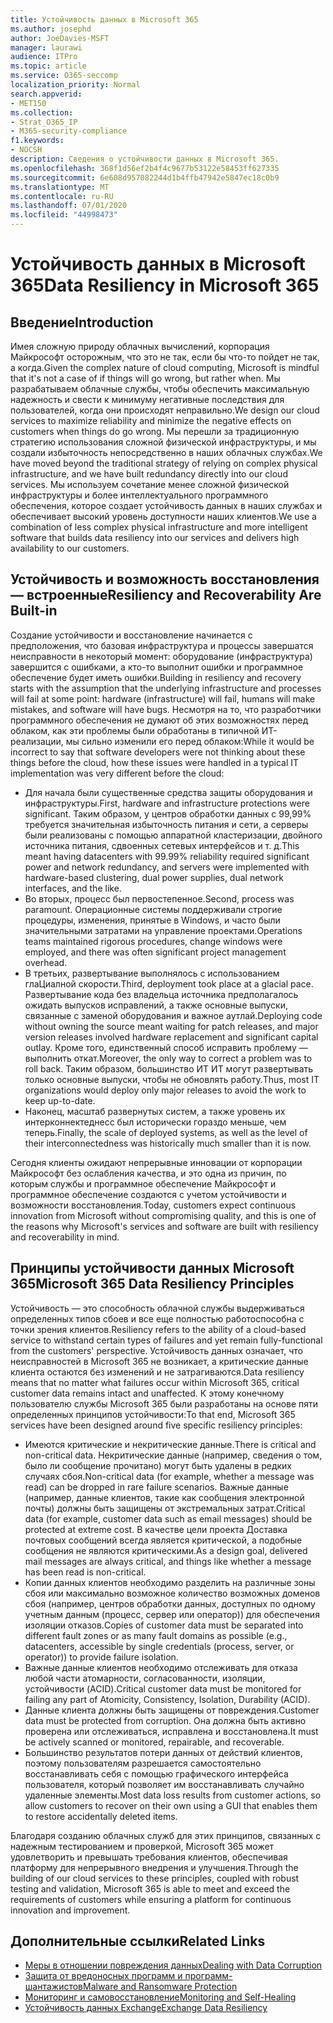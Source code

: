 ```yaml
---
title: Устойчивость данных в Microsoft 365
ms.author: josephd
author: JoeDavies-MSFT
manager: laurawi
audience: ITPro
ms.topic: article
ms.service: O365-seccomp
localization_priority: Normal
search.appverid:
- MET150
ms.collection:
- Strat_O365_IP
- M365-security-compliance
f1.keywords:
- NOCSH
description: Сведения о устойчивости данных в Microsoft 365.
ms.openlocfilehash: 368f1d56ef2b4f4c9677b53122e58453ff627335
ms.sourcegitcommit: 6e608d957082244d1b4ffb47942e5847ec18c0b9
ms.translationtype: MT
ms.contentlocale: ru-RU
ms.lasthandoff: 07/01/2020
ms.locfileid: "44998473"
---
```

# <a name="data-resiliency-in-microsoft-365"></a><span data-ttu-id="9fd02-103">Устойчивость данных в Microsoft 365</span><span class="sxs-lookup"><span data-stu-id="9fd02-103">Data Resiliency in Microsoft 365</span></span>

## <a name="introduction"></a><span data-ttu-id="9fd02-104">Введение</span><span class="sxs-lookup"><span data-stu-id="9fd02-104">Introduction</span></span>

<span data-ttu-id="9fd02-105">Имея сложную природу облачных вычислений, корпорация Майкрософт осторожным, что это не так, если бы что-то пойдет не так, а когда.</span><span class="sxs-lookup"><span data-stu-id="9fd02-105">Given the complex nature of cloud computing, Microsoft is mindful that it's not a case of if things will go wrong, but rather when.</span></span> <span data-ttu-id="9fd02-106">Мы разрабатываем облачные службы, чтобы обеспечить максимальную надежность и свести к минимуму негативные последствия для пользователей, когда они происходят неправильно.</span><span class="sxs-lookup"><span data-stu-id="9fd02-106">We design our cloud services to maximize reliability and minimize the negative effects on customers when things do go wrong.</span></span> <span data-ttu-id="9fd02-107">Мы перешли за традиционную стратегию использования сложной физической инфраструктуры, и мы создали избыточность непосредственно в наших облачных службах.</span><span class="sxs-lookup"><span data-stu-id="9fd02-107">We have moved beyond the traditional strategy of relying on complex physical infrastructure, and we have built redundancy directly into our cloud services.</span></span> <span data-ttu-id="9fd02-108">Мы используем сочетание менее сложной физической инфраструктуры и более интеллектуального программного обеспечения, которое создает устойчивость данных в наших службах и обеспечивает высокий уровень доступности наших клиентов.</span><span class="sxs-lookup"><span data-stu-id="9fd02-108">We use a combination of less complex physical infrastructure and more intelligent software that builds data resiliency into our services and delivers high availability to our customers.</span></span> 

## <a name="resiliency-and-recoverability-are-built-in"></a><span data-ttu-id="9fd02-109">Устойчивость и возможность восстановления — встроенные</span><span class="sxs-lookup"><span data-stu-id="9fd02-109">Resiliency and Recoverability Are Built-in</span></span> 

<span data-ttu-id="9fd02-110">Создание устойчивости и восстановление начинается с предположения, что базовая инфраструктура и процессы завершатся неисправности в некоторый момент: оборудование (инфраструктура) завершится с ошибками, а кто-то выполнит ошибки и программное обеспечение будет иметь ошибки.</span><span class="sxs-lookup"><span data-stu-id="9fd02-110">Building in resiliency and recovery starts with the assumption that the underlying infrastructure and processes will fail at some point: hardware (infrastructure) will fail, humans will make mistakes, and software will have bugs.</span></span> <span data-ttu-id="9fd02-111">Несмотря на то, что разработчики программного обеспечения не думают об этих возможностях перед облаком, как эти проблемы были обработаны в типичной ИТ-реализации, мы сильно изменили его перед облаком:</span><span class="sxs-lookup"><span data-stu-id="9fd02-111">While it would be incorrect to say that software developers were not thinking about these things before the cloud, how these issues were handled in a typical IT implementation was very different before the cloud:</span></span>

- <span data-ttu-id="9fd02-112">Для начала были существенные средства защиты оборудования и инфраструктуры.</span><span class="sxs-lookup"><span data-stu-id="9fd02-112">First, hardware and infrastructure protections were significant.</span></span> <span data-ttu-id="9fd02-113">Таким образом, у центров обработки данных с 99,99% требуется значительная избыточность питания и сети, а серверы были реализованы с помощью аппаратной кластеризации, двойного источника питания, сдвоенных сетевых интерфейсов и т. д.</span><span class="sxs-lookup"><span data-stu-id="9fd02-113">This meant having datacenters with 99.99% reliability required significant power and network redundancy, and servers were implemented with hardware-based clustering, dual power supplies, dual network interfaces, and the like.</span></span> 
- <span data-ttu-id="9fd02-114">Во вторых, процесс был первостепенное.</span><span class="sxs-lookup"><span data-stu-id="9fd02-114">Second, process was paramount.</span></span> <span data-ttu-id="9fd02-115">Операционные системы поддерживали строгие процедуры, изменения, принятые в Windows, и часто были значительными затратами на управление проектами.</span><span class="sxs-lookup"><span data-stu-id="9fd02-115">Operations teams maintained rigorous procedures, change windows were employed, and there was often significant project management overhead.</span></span> 
- <span data-ttu-id="9fd02-116">В третьих, развертывание выполнялось с использованием глаЦиалной скорости.</span><span class="sxs-lookup"><span data-stu-id="9fd02-116">Third, deployment took place at a glacial pace.</span></span> <span data-ttu-id="9fd02-117">Развертывание кода без владельца источника предполагалось ожидать выпусков исправлений, а также основные выпуски, связанные с заменой оборудования и важное аутлай.</span><span class="sxs-lookup"><span data-stu-id="9fd02-117">Deploying code without owning the source meant waiting for patch releases, and major version releases involved hardware replacement and significant capital outlay.</span></span> <span data-ttu-id="9fd02-118">Кроме того, единственный способ исправить проблему — выполнить откат.</span><span class="sxs-lookup"><span data-stu-id="9fd02-118">Moreover, the only way to correct a problem was to roll back.</span></span> <span data-ttu-id="9fd02-119">Таким образом, большинство ИТ ИТ могут развертывать только основные выпуски, чтобы не обновлять работу.</span><span class="sxs-lookup"><span data-stu-id="9fd02-119">Thus, most IT organizations would deploy only major releases to avoid the work to keep up-to-date.</span></span> 
- <span data-ttu-id="9fd02-120">Наконец, масштаб развернутых систем, а также уровень их интерконнектеднесс был исторически гораздо меньше, чем теперь.</span><span class="sxs-lookup"><span data-stu-id="9fd02-120">Finally, the scale of deployed systems, as well as the level of their interconnectedness was historically much smaller than it is now.</span></span> 

<span data-ttu-id="9fd02-121">Сегодня клиенты ожидают непрерывные инновации от корпорации Майкрософт без ослабления качества, и это одна из причин, по которым службы и программное обеспечение Майкрософт и программное обеспечение создаются с учетом устойчивости и возможности восстановления.</span><span class="sxs-lookup"><span data-stu-id="9fd02-121">Today, customers expect continuous innovation from Microsoft without compromising quality, and this is one of the reasons why Microsoft's services and software are built with resiliency and recoverability in mind.</span></span> 

## <a name="microsoft-365-data-resiliency-principles"></a><span data-ttu-id="9fd02-122">Принципы устойчивости данных Microsoft 365</span><span class="sxs-lookup"><span data-stu-id="9fd02-122">Microsoft 365 Data Resiliency Principles</span></span>

<span data-ttu-id="9fd02-123">Устойчивость — это способность облачной службы выдерживаться определенных типов сбоев и все еще полностью работоспособна с точки зрения клиентов.</span><span class="sxs-lookup"><span data-stu-id="9fd02-123">Resiliency refers to the ability of a cloud-based service to withstand certain types of failures and yet remain fully-functional from the customers' perspective.</span></span> <span data-ttu-id="9fd02-124">Устойчивость данных означает, что неисправностей в Microsoft 365 не возникает, а критические данные клиента остаются без изменений и не затрагиваются.</span><span class="sxs-lookup"><span data-stu-id="9fd02-124">Data resiliency means that no matter what failures occur within Microsoft 365, critical customer data remains intact and unaffected.</span></span> <span data-ttu-id="9fd02-125">К этому конечному пользователю службы Microsoft 365 были разработаны на основе пяти определенных принципов устойчивости:</span><span class="sxs-lookup"><span data-stu-id="9fd02-125">To that end, Microsoft 365 services have been designed around five specific resiliency principles:</span></span>

- <span data-ttu-id="9fd02-126">Имеются критические и некритические данные.</span><span class="sxs-lookup"><span data-stu-id="9fd02-126">There is critical and non-critical data.</span></span> <span data-ttu-id="9fd02-127">Некритические данные (например, сведения о том, было ли сообщение прочитано) могут быть удалены в редких случаях сбоя.</span><span class="sxs-lookup"><span data-stu-id="9fd02-127">Non-critical data (for example, whether a message was read) can be dropped in rare failure scenarios.</span></span> <span data-ttu-id="9fd02-128">Важные данные (например, данные клиентов, такие как сообщения электронной почты) должны быть защищены от экстремальных затрат.</span><span class="sxs-lookup"><span data-stu-id="9fd02-128">Critical data (for example, customer data such as email messages) should be protected at extreme cost.</span></span> <span data-ttu-id="9fd02-129">В качестве цели проекта Доставка почтовых сообщений всегда является критической, а подобные сообщения не являются критическими.</span><span class="sxs-lookup"><span data-stu-id="9fd02-129">As a design goal, delivered mail messages are always critical, and things like whether a message has been read is non-critical.</span></span> 
- <span data-ttu-id="9fd02-130">Копии данных клиентов необходимо разделить на различные зоны сбоя или максимально возможное количество возможных доменов сбоя (например, центров обработки данных, доступных по одному учетным данным (процесс, сервер или оператор)) для обеспечения изоляции отказов.</span><span class="sxs-lookup"><span data-stu-id="9fd02-130">Copies of customer data must be separated into different fault zones or as many fault domains as possible (e.g., datacenters, accessible by single credentials (process, server, or operator)) to provide failure isolation.</span></span> 
- <span data-ttu-id="9fd02-131">Важные данные клиентов необходимо отслеживать для отказа любой части атомарности, согласованности, изоляции, устойчивости (ACID).</span><span class="sxs-lookup"><span data-stu-id="9fd02-131">Critical customer data must be monitored for failing any part of Atomicity, Consistency, Isolation, Durability (ACID).</span></span> 
- <span data-ttu-id="9fd02-132">Данные клиента должны быть защищены от повреждения.</span><span class="sxs-lookup"><span data-stu-id="9fd02-132">Customer data must be protected from corruption.</span></span> <span data-ttu-id="9fd02-133">Она должна быть активно проверена или отслеживаться, исправлена и восстановлена.</span><span class="sxs-lookup"><span data-stu-id="9fd02-133">It must be actively scanned or monitored, repairable, and recoverable.</span></span> 
- <span data-ttu-id="9fd02-134">Большинство результатов потери данных от действий клиентов, поэтому пользователям разрешается самостоятельно восстанавливать себя с помощью графического интерфейса пользователя, который позволяет им восстанавливать случайно удаленные элементы.</span><span class="sxs-lookup"><span data-stu-id="9fd02-134">Most data loss results from customer actions, so allow customers to recover on their own using a GUI that enables them to restore accidentally deleted items.</span></span> 
 
<span data-ttu-id="9fd02-135">Благодаря созданию облачных служб для этих принципов, связанных с надежным тестированием и проверкой, Microsoft 365 может удовлетворить и превышать требования клиентов, обеспечивая платформу для непрерывного внедрения и улучшения.</span><span class="sxs-lookup"><span data-stu-id="9fd02-135">Through the building of our cloud services to these principles, coupled with robust testing and validation, Microsoft 365 is able to meet and exceed the requirements of customers while ensuring a platform for continuous innovation and improvement.</span></span> 

## <a name="related-links"></a><span data-ttu-id="9fd02-136">Дополнительные ссылки</span><span class="sxs-lookup"><span data-stu-id="9fd02-136">Related Links</span></span>

- [<span data-ttu-id="9fd02-137">Меры в отношении повреждения данных</span><span class="sxs-lookup"><span data-stu-id="9fd02-137">Dealing with Data Corruption</span></span>](office-365-dealing-with-data-corruption.md)
- [<span data-ttu-id="9fd02-138">Защита от вредоносных программ и программ-шантажистов</span><span class="sxs-lookup"><span data-stu-id="9fd02-138">Malware and Ransomware Protection</span></span>](office-365-malware-and-ransomware-protection.md)
- [<span data-ttu-id="9fd02-139">Мониторинг и самовосстановление</span><span class="sxs-lookup"><span data-stu-id="9fd02-139">Monitoring and Self-Healing</span></span>](office-365-monitoring-and-self-healing.md)
- [<span data-ttu-id="9fd02-140">Устойчивость данных Exchange</span><span class="sxs-lookup"><span data-stu-id="9fd02-140">Exchange Data Resiliency</span></span>](office-365-exchange-data-resiliency.md)